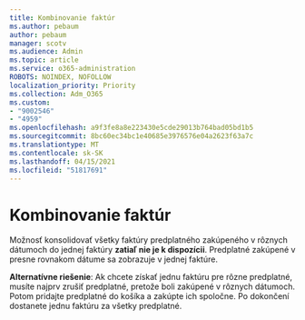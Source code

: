 ```yaml
---
title: Kombinovanie faktúr
ms.author: pebaum
author: pebaum
manager: scotv
ms.audience: Admin
ms.topic: article
ms.service: o365-administration
ROBOTS: NOINDEX, NOFOLLOW
localization_priority: Priority
ms.collection: Adm_O365
ms.custom:
- "9002546"
- "4959"
ms.openlocfilehash: a9f3fe8a8e223430e5cde29013b764bad05bd1b5
ms.sourcegitcommit: 8bc60ec34bc1e40685e3976576e04a2623f63a7c
ms.translationtype: MT
ms.contentlocale: sk-SK
ms.lasthandoff: 04/15/2021
ms.locfileid: "51817691"
---
```

# <a name="combine-invoices"></a>Kombinovanie faktúr

Možnosť konsolidovať všetky faktúry predplatného zakúpeného v rôznych dátumoch do jednej faktúry **zatiaľ nie je k dispozícii**. Predplatné zakúpené v presne rovnakom dátume sa zobrazuje v jednej faktúre.

**Alternatívne riešenie**: Ak chcete získať jednu faktúru pre rôzne predplatné, musíte najprv zrušiť predplatné, pretože boli zakúpené v rôznych dátumoch. Potom pridajte predplatné do košíka a zakúpte ich spoločne. Po dokončení dostanete jednu faktúru za všetky predplatné.
